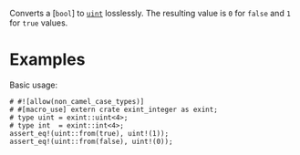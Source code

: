 Converts a [`bool`] to [`uint`] losslessly.
The resulting value is `0` for `false` and `1` for `true` values.

[`uint`]: crate::types::uint

# Examples

Basic usage:

```
# #![allow(non_camel_case_types)]
# #[macro_use] extern crate exint_integer as exint;
# type uint = exint::uint<4>;
# type int  = exint::int<4>;
assert_eq!(uint::from(true), uint!(1));
assert_eq!(uint::from(false), uint!(0));
```
